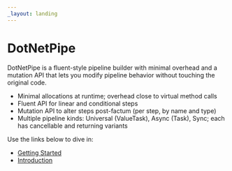 ```yaml
---
_layout: landing
---
```


# DotNetPipe

DotNetPipe is a fluent-style pipeline builder with minimal overhead and a mutation API that lets you modify pipeline behavior without touching the original code.

- Minimal allocations at runtime; overhead close to virtual method calls
- Fluent API for linear and conditional steps
- Mutation API to alter steps post-factum (per step, by name and type)
- Multiple pipeline kinds: Universal (ValueTask), Async (Task), Sync; each has cancellable and returning variants

Use the links below to dive in:

- [Getting Started](articles/getting-started.md)
- [Introduction](articles/introduction.md)